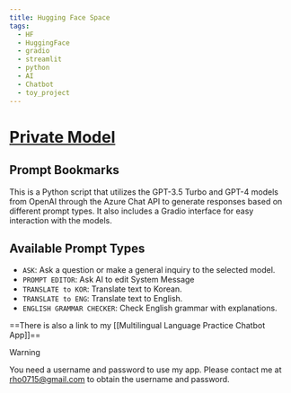 ```yaml
---
title: Hugging Face Space
tags:
  - HF
  - HuggingFace
  - gradio
  - streamlit
  - python
  - AI
  - Chatbot
  - toy_project
---
```

# [Private Model](https://huggingface.co/spaces/rho715/private_model)

## Prompt Bookmarks

This is a Python script that utilizes the GPT-3.5 Turbo and GPT-4 models from OpenAI through the Azure Chat API to generate responses based on different prompt types. It also includes a Gradio interface for easy interaction with the models.

## Available Prompt Types
- `ASK`: Ask a question or make a general inquiry to the selected model.
- `PROMPT EDITOR`: Ask AI to edit System Message
- `TRANSLATE to KOR`: Translate text to Korean.
- `TRANSLATE to ENG`: Translate text to English.
- `ENGLISH GRAMMAR CHECKER`: Check English grammar with explanations.

==There is also a link to my [[Multilingual Language Practice Chatbot App]]==

> [!warning] 
> You need a username and password to use my app. Please contact me at [rho0715@gmail.com](mailto:rho0715@gmail.com) to obtain the username and password.

